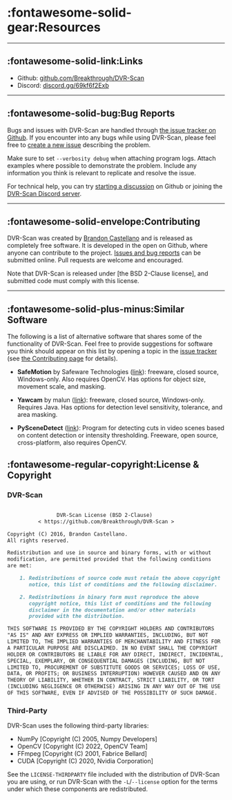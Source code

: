 
# :fontawesome-solid-gear:Resources

------------------------------------------------

## :fontawesome-solid-link:Links

 - Github: [github.com/Breakthrough/DVR-Scan](https://github.com/Breakthrough/DVR-Scan)
 - Discord: [discord.gg/69kf6f2Exb](https://discord.gg/69kf6f2Exb)

------------------------------------------------

## :fontawesome-solid-bug:Bug Reports

Bugs and issues with DVR-Scan are handled through [the issue tracker on Github](https://github.com/Breakthrough/DVR-Scan/issues?q=). If you encounter into any bugs while using DVR-Scan, please feel free to [create a new issue](https://github.com/Breakthrough/DVR-Scan/issues/new) describing the problem.

Make sure to set `--verbosity debug` when attaching program logs. Attach examples where possible to demonstrate the problem. Include any information you think is relevant to replicate and resolve the issue.

For technical help, you can try [starting a discussion](https://github.com/Breakthrough/DVR-Scan/discussions) on Github or joining the [DVR-Scan Discord server](https://discord.gg/69kf6f2Exb).

------------------------------------------------

## :fontawesome-solid-envelope:Contributing

DVR-Scan was created by [Brandon Castellano](https://www.bcastell.com/) and is released as completely free software. It is developed in the open on Github, where anyone can contribute to the project. [Issues and bug reports](https://github.com/Breakthrough/DVR-Scan/issues?q=) can be submitted online.  Pull requests are welcome and encouraged.

Note that DVR-Scan is released under [the BSD 2-Clause license], and submitted code must comply with this license.

------------------------------------------------

## :fontawesome-solid-plus-minus:Similar Software

The following is a list of alternative software that shares some of the functionality of DVR-Scan.  Feel free to provide suggestions for software you think should appear on this list by opening a topic in the [issue tracker](https://github.com/Breakthrough/DVR-Scan/issues) (see <a href="../../contributing/">the Contributing page</a> for details).

 - **SafeMotion** by Safeware Technologies ([link](http://www.safeware.ca/support.php)): freeware, closed source, Windows-only. Also requires OpenCV. Has options for object size, movement scale, and masking.

 - **Yawcam** by malun ([link](http://www.yawcam.com/)): freeware, closed source, Windows-only.  Requires Java.  Has options for detection level sensitivity, tolerance, and area masking.

 - **PySceneDetect** ([link](https://github.com/Breakthrough/PySceneDetect)): Program for detecting cuts in video scenes based on content detection or intensity thresholding.  Freeware, open source, cross-platform, also requires OpenCV.

## :fontawesome-regular-copyright:License & Copyright

### DVR-Scan

```md

                DVR-Scan License (BSD 2-Clause)
          < https://github.com/Breakthrough/DVR-Scan >

Copyright (C) 2016, Brandon Castellano.
All rights reserved.

Redistribution and use in source and binary forms, with or without
modification, are permitted provided that the following conditions
are met:

    1. Redistributions of source code must retain the above copyright
       notice, this list of conditions and the following disclaimer.

    2. Redistributions in binary form must reproduce the above
       copyright notice, this list of conditions and the following
       disclaimer in the documentation and/or other materials
       provided with the distribution.

THIS SOFTWARE IS PROVIDED BY THE COPYRIGHT HOLDERS AND CONTRIBUTORS
"AS IS" AND ANY EXPRESS OR IMPLIED WARRANTIES, INCLUDING, BUT NOT
LIMITED TO, THE IMPLIED WARRANTIES OF MERCHANTABILITY AND FITNESS FOR
A PARTICULAR PURPOSE ARE DISCLAIMED. IN NO EVENT SHALL THE COPYRIGHT
HOLDER OR CONTRIBUTORS BE LIABLE FOR ANY DIRECT, INDIRECT, INCIDENTAL,
SPECIAL, EXEMPLARY, OR CONSEQUENTIAL DAMAGES (INCLUDING, BUT NOT
LIMITED TO, PROCUREMENT OF SUBSTITUTE GOODS OR SERVICES; LOSS OF USE,
DATA, OR PROFITS; OR BUSINESS INTERRUPTION) HOWEVER CAUSED AND ON ANY
THEORY OF LIABILITY, WHETHER IN CONTRACT, STRICT LIABILITY, OR TORT
(INCLUDING NEGLIGENCE OR OTHERWISE) ARISING IN ANY WAY OUT OF THE USE
OF THIS SOFTWARE, EVEN IF ADVISED OF THE POSSIBILITY OF SUCH DAMAGE.
```

### Third-Party

DVR-Scan uses the following third-party libraries:

 * NumPy [Copyright (C) 2005, Numpy Developers]
 * OpenCV [Copyright (C) 2022, OpenCV Team]
 * FFmpeg [Copyright (C) 2001, Fabrice Bellard]
 * CUDA [Copyright (C) 2020, Nvidia Corporation]

See the `LICENSE-THIRDPARTY` file included with the distribution of DVR-Scan you are using, or run DVR-Scan with the `-L`/`--license` option for the terms under which these components are redistributed.
